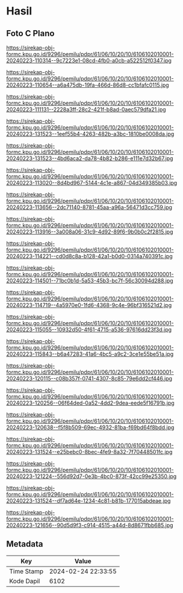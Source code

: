 # Hasil

## Foto C Plano

https://sirekap-obj-formc.kpu.go.id/9296/pemilu/pdpr/61/06/10/20/10/6106102010001-20240223-110314--9c7223e1-08cd-4fb0-a0cb-a522512f0347.jpg

https://sirekap-obj-formc.kpu.go.id/9296/pemilu/pdpr/61/06/10/20/10/6106102010001-20240223-110654--a6a475db-19fa-466d-86d8-cc1bfafc0115.jpg

https://sirekap-obj-formc.kpu.go.id/9296/pemilu/pdpr/61/06/10/20/10/6106102010001-20240223-111131--2228a3ff-28c2-421f-b8ad-0aec579dfa21.jpg

https://sirekap-obj-formc.kpu.go.id/9296/pemilu/pdpr/61/06/10/20/10/6106102010001-20240223-131523--1eef55b4-4263-482b-a3bc-1810be0008da.jpg

https://sirekap-obj-formc.kpu.go.id/9296/pemilu/pdpr/61/06/10/20/10/6106102010001-20240223-131523--4bd6aca2-da78-4b82-b286-e111e7d32b67.jpg

https://sirekap-obj-formc.kpu.go.id/9296/pemilu/pdpr/61/06/10/20/10/6106102010001-20240223-113020--8d4bd967-5144-4c1e-a867-04d349385b03.jpg

https://sirekap-obj-formc.kpu.go.id/9296/pemilu/pdpr/61/06/10/20/10/6106102010001-20240223-113656--2dc71140-8781-45aa-a96a-56471d3cc759.jpg

https://sirekap-obj-formc.kpu.go.id/9296/pemilu/pdpr/61/06/10/20/10/6106102010001-20240223-113916--3a008a06-31c9-4d92-89f6-9b0b0c2f2815.jpg

https://sirekap-obj-formc.kpu.go.id/9296/pemilu/pdpr/61/06/10/20/10/6106102010001-20240223-114221--cd0d8c8a-b128-42a1-b0d0-0314a740391c.jpg

https://sirekap-obj-formc.kpu.go.id/9296/pemilu/pdpr/61/06/10/20/10/6106102010001-20240223-114501--71bc0b1d-5a53-45b3-bc7f-56c30094d288.jpg

https://sirekap-obj-formc.kpu.go.id/9296/pemilu/pdpr/61/06/10/20/10/6106102010001-20240223-114719--4a5970e0-1fd6-4368-9c4e-96bf316521d2.jpg

https://sirekap-obj-formc.kpu.go.id/9296/pemilu/pdpr/61/06/10/20/10/6106102010001-20240223-115055--10932d50-4f61-4715-a536-97616dd23f3d.jpg

https://sirekap-obj-formc.kpu.go.id/9296/pemilu/pdpr/61/06/10/20/10/6106102010001-20240223-115843--b6a47283-41a6-4bc5-a9c2-3ce1e55be51a.jpg

https://sirekap-obj-formc.kpu.go.id/9296/pemilu/pdpr/61/06/10/20/10/6106102010001-20240223-120115--c08b357f-0741-4307-8c85-79e6dd2cf446.jpg

https://sirekap-obj-formc.kpu.go.id/9296/pemilu/pdpr/61/06/10/20/10/6106102010001-20240223-120256--06f64ded-0a52-4dd2-9dea-eede5f16791b.jpg

https://sirekap-obj-formc.kpu.go.id/9296/pemilu/pdpr/61/06/10/20/10/6106102010001-20240223-120638--f5f8b509-69ec-4932-81ba-f69bd64f8bdd.jpg

https://sirekap-obj-formc.kpu.go.id/9296/pemilu/pdpr/61/06/10/20/10/6106102010001-20240223-131524--e25bebc0-8bec-4fe9-8a32-7f70448501fc.jpg

https://sirekap-obj-formc.kpu.go.id/9296/pemilu/pdpr/61/06/10/20/10/6106102010001-20240223-121224--556d92d7-0e3b-4bc0-873f-42cc99e25350.jpg

https://sirekap-obj-formc.kpu.go.id/9296/pemilu/pdpr/61/06/10/20/10/6106102010001-20240223-131524--df7ad64e-1234-4c81-b81b-177015abdeae.jpg

https://sirekap-obj-formc.kpu.go.id/9296/pemilu/pdpr/61/06/10/20/10/6106102010001-20240223-121656--90d5d9f3-c914-4515-a44d-8d8671fbb685.jpg


## Metadata

| Key        | Value               |
| ---------- | ------------------- |
| Time Stamp | 2024-02-24 22:33:55 |
| Kode Dapil | 6102                |



